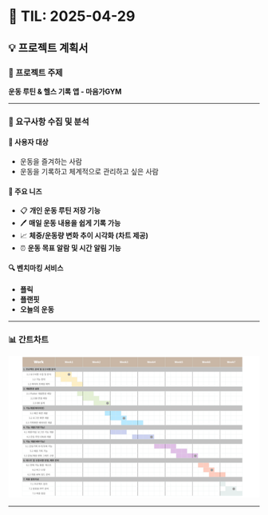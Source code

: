 # 📅 TIL: 2025-04-29

## 💡 프로젝트 계획서

### 📌 프로젝트 주제  
**운동 루틴 & 헬스 기록 앱 - 마음가GYM**

---

### 📝 요구사항 수집 및 분석

#### 👤 사용자 대상
- 운동을 즐겨하는 사람
- 운동을 기록하고 체계적으로 관리하고 싶은 사람

#### 🎯 주요 니즈
- 📋 **개인 운동 루틴 저장 기능**
- 🖊️ **매일 운동 내용을 쉽게 기록 가능**
- 📈 **체중/운동량 변화 추이 시각화 (차트 제공)**
- ⏰ **운동 목표 알람 및 시간 알림 기능**

#### 🔍 벤치마킹 서비스
- **플릭**
- **플랜핏**
- **오늘의 운동**

---

### 📊 간트차트

![간트차트](./image/간트차트_001.png)

---

